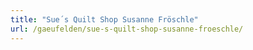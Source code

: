 ```yaml
---
title: "Sue´s Quilt Shop Susanne Fröschle"
url: /gaeufelden/sue-s-quilt-shop-susanne-froeschle/
---
```

